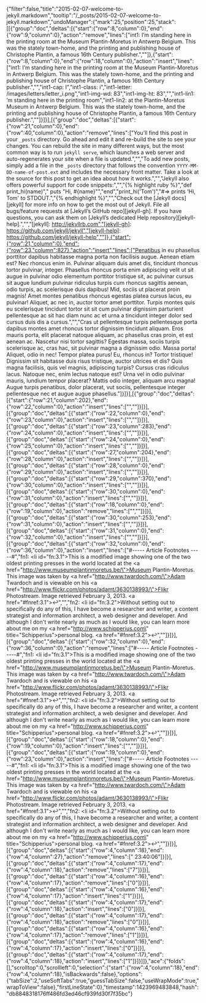 {"filter":false,"title":"2015-02-07-welcome-to-jekyll.markdown","tooltip":"/_posts/2015-02-07-welcome-to-jekyll.markdown","undoManager":{"mark":25,"position":25,"stack":[[{"group":"doc","deltas":[{"start":{"row":8,"column":0},"end":{"row":9,"column":0},"action":"remove","lines":["int1: I’m standing here in the printing room at the Museum Plantin-Moretus in Antwerp Belgium. This was the stately town-home, and the printing and publishing house of Christophe Plantin, a famous 16th Century publisher.",""]},{"start":{"row":8,"column":0},"end":{"row":18,"column":0},"action":"insert","lines":["int1: I’m standing here in the printing room at the Museum Plantin-Moretus in Antwerp Belgium. This was the stately town-home, and the printing and publishing house of Christophe Plantin, a famous 16th Century publisher.","","int1-cap: I","int1-class: i","int1-letter: /images/letters/letter_i.png","int1-img-wd: 83","int1-img-ht: 83","","int1-lin1: ’m standing here in the printing room","int1-lin2: at the Plantin-Moretus Museum in Antwerp Belgium. This was the stately town-home, and the printing and publishing house of Christophe Plantin, a famous 16th Century publisher.",""]}]}],[{"group":"doc","deltas":[{"start":{"row":21,"column":0},"end":{"row":40,"column":0},"action":"remove","lines":["You’ll find this post in your `_posts` directory. Go ahead and edit it and re-build the site to see your changes. You can rebuild the site in many different ways, but the most common way is to run `jekyll serve`, which launches a web server and auto-regenerates your site when a file is updated.","","To add new posts, simply add a file in the `_posts` directory that follows the convention `YYYY-MM-DD-name-of-post.ext` and includes the necessary front matter. Take a look at the source for this post to get an idea about how it works.","","Jekyll also offers powerful support for code snippets:","","{% highlight ruby %}","def print_hi(name)","  puts \"Hi, #{name}\"","end","print_hi('Tom')","#=> prints 'Hi, Tom' to STDOUT.","{% endhighlight %}","","Check out the [Jekyll docs][jekyll] for more info on how to get the most out of Jekyll. File all bugs/feature requests at [Jekyll’s GitHub repo][jekyll-gh]. If you have questions, you can ask them on [Jekyll’s dedicated Help repository][jekyll-help].","","[jekyll]:      http://jekyllrb.com","[jekyll-gh]:   https://github.com/jekyll/jekyll","[jekyll-help]: https://github.com/jekyll/jekyll-help",""]},{"start":{"row":21,"column":0},"end":{"row":23,"column":827},"action":"insert","lines":["Penatibus in eu phasellus porttitor dapibus habitasse magna porta non facilisis augue. Aenean etiam est? Nec rhoncus enim in. Pulvinar aliquam duis amet dis, tincidunt rhoncus tortor pulvinar, integer. Phasellus rhoncus porta enim adipiscing velit ut sit augue in pulvinar odio elementum porttitor tristique sit, ac pulvinar cursus sit augue lundium pulvinar ridiculus turpis cum rhoncus sagittis aenean, odio turpis, ac scelerisque duis dapibus! Mid, sociis ut placerat proin magnis! Amet montes penatibus rhoncus egestas platea cursus lacus, eu pulvinar! Aliquet, ac nec in, auctor tortor amet porttitor. Turpis montes quis eu scelerisque tincidunt tortor sit sit cum pulvinar dignissim parturient pellentesque ac sit hac diam nunc ac et urna a tincidunt integer dolor sed cursus duis dis a cursus.","","Cras ut pellentesque turpis pellentesque porta dapibus montes amet rhoncus tortor dignissim tincidunt aliquam. Eros mauris porta, elit placerat natoque aliquam, ac phasellus cras proin, et est aenean ac. Nascetur nisi tortor sagittis? Egestas massa, sociis turpis scelerisque ac, cras hac, sit pulvinar magna a dignissim odio. Massa porta! Aliquet, odio in nec! Tempor platea purus! Eu, rhoncus in? Tortor tristique! Dignissim sit habitasse duis risus tristique, auctor ultrices et dis? Quis magna facilisis, quis vel magnis, adipiscing turpis? Cursus cras ridiculus lacus. Natoque nec, enim lectus natoque est? Urna vel in odio pulvinar mauris, lundium tempor placerat? Mattis odio integer, aliquam arcu magna! Augue turpis penatibus, dolor placerat, vut sociis, pellentesque integer pellentesque nec et augue augue phasellus."]}]}],[{"group":"doc","deltas":[{"start":{"row":21,"column":202},"end":{"row":22,"column":0},"action":"insert","lines":["",""]}]}],[{"group":"doc","deltas":[{"start":{"row":22,"column":0},"end":{"row":23,"column":0},"action":"insert","lines":["",""]}]}],[{"group":"doc","deltas":[{"start":{"row":23,"column":283},"end":{"row":24,"column":0},"action":"insert","lines":["",""]}]}],[{"group":"doc","deltas":[{"start":{"row":24,"column":0},"end":{"row":25,"column":0},"action":"insert","lines":["",""]}]}],[{"group":"doc","deltas":[{"start":{"row":27,"column":204},"end":{"row":28,"column":0},"action":"insert","lines":["",""]}]}],[{"group":"doc","deltas":[{"start":{"row":28,"column":0},"end":{"row":29,"column":0},"action":"insert","lines":["",""]}]}],[{"group":"doc","deltas":[{"start":{"row":29,"column":370},"end":{"row":30,"column":0},"action":"insert","lines":["",""]}]}],[{"group":"doc","deltas":[{"start":{"row":30,"column":0},"end":{"row":31,"column":0},"action":"insert","lines":["",""]}]}],[{"group":"doc","deltas":[{"start":{"row":18,"column":0},"end":{"row":19,"column":0},"action":"remove","lines":["",""]}]}],[{"group":"doc","deltas":[{"start":{"row":30,"column":253},"end":{"row":31,"column":0},"action":"insert","lines":["",""]}]}],[{"group":"doc","deltas":[{"start":{"row":31,"column":0},"end":{"row":32,"column":0},"action":"insert","lines":["",""]}]}],[{"group":"doc","deltas":[{"start":{"row":32,"column":0},"end":{"row":36,"column":0},"action":"insert","lines":["#----- Article Footnotes -----#","fn1: <li id=\"fn:3.1\">This is a modified image showing one of the two oldest printing presses in the world located at the <a href=\"http://www.museumplantinmoretus.be/\">Museum Plantin-Moretus</a>. This image was taken by <a href=\"http://www.twardoch.com/\">Adam Twardoch</a> and is viewable on his <a href=\"http://www.flickr.com/photos/adamt/3630138993/\">Flikr Photostream</a>. Image retrieved February 3, 2013. <a href=\"#fnref:3.1\">&#8617;</a></li>","","fn2: <li id=\"fn:3.2\">Without setting out to specifically do any of this, I have become a researcher and writer, a content strategist and information architect, a web designer and developer. And although I don't write nearly as much as I would like, you can learn more about me on my <a href=\"http://www.schipperius.com\" title=\"Schipperius\">personal blog</a>. <a href=\"#fnref:3.2\">&#8617;</a></li>",""]}]}],[{"group":"doc","deltas":[{"start":{"row":32,"column":0},"end":{"row":36,"column":0},"action":"remove","lines":["#----- Article Footnotes -----#","fn1: <li id=\"fn:3.1\">This is a modified image showing one of the two oldest printing presses in the world located at the <a href=\"http://www.museumplantinmoretus.be/\">Museum Plantin-Moretus</a>. This image was taken by <a href=\"http://www.twardoch.com/\">Adam Twardoch</a> and is viewable on his <a href=\"http://www.flickr.com/photos/adamt/3630138993/\">Flikr Photostream</a>. Image retrieved February 3, 2013. <a href=\"#fnref:3.1\">&#8617;</a></li>","","fn2: <li id=\"fn:3.2\">Without setting out to specifically do any of this, I have become a researcher and writer, a content strategist and information architect, a web designer and developer. And although I don't write nearly as much as I would like, you can learn more about me on my <a href=\"http://www.schipperius.com\" title=\"Schipperius\">personal blog</a>. <a href=\"#fnref:3.2\">&#8617;</a></li>",""]}]}],[{"group":"doc","deltas":[{"start":{"row":18,"column":0},"end":{"row":19,"column":0},"action":"insert","lines":["",""]}]}],[{"group":"doc","deltas":[{"start":{"row":19,"column":0},"end":{"row":23,"column":0},"action":"insert","lines":["#----- Article Footnotes -----#","fn1: <li id=\"fn:3.1\">This is a modified image showing one of the two oldest printing presses in the world located at the <a href=\"http://www.museumplantinmoretus.be/\">Museum Plantin-Moretus</a>. This image was taken by <a href=\"http://www.twardoch.com/\">Adam Twardoch</a> and is viewable on his <a href=\"http://www.flickr.com/photos/adamt/3630138993/\">Flikr Photostream</a>. Image retrieved February 3, 2013. <a href=\"#fnref:3.1\">&#8617;</a></li>","","fn2: <li id=\"fn:3.2\">Without setting out to specifically do any of this, I have become a researcher and writer, a content strategist and information architect, a web designer and developer. And although I don't write nearly as much as I would like, you can learn more about me on my <a href=\"http://www.schipperius.com\" title=\"Schipperius\">personal blog</a>. <a href=\"#fnref:3.2\">&#8617;</a></li>",""]}]}],[{"group":"doc","deltas":[{"start":{"row":4,"column":18},"end":{"row":4,"column":27},"action":"remove","lines":[" 23:40:06"]}]}],[{"group":"doc","deltas":[{"start":{"row":4,"column":17},"end":{"row":4,"column":18},"action":"remove","lines":["7"]}]}],[{"group":"doc","deltas":[{"start":{"row":4,"column":16},"end":{"row":4,"column":17},"action":"remove","lines":["0"]}]}],[{"group":"doc","deltas":[{"start":{"row":4,"column":16},"end":{"row":4,"column":17},"action":"insert","lines":["1"]}]}],[{"group":"doc","deltas":[{"start":{"row":4,"column":17},"end":{"row":4,"column":18},"action":"insert","lines":["0"]}]}],[{"group":"doc","deltas":[{"start":{"row":4,"column":17},"end":{"row":4,"column":18},"action":"remove","lines":["0"]}]}],[{"group":"doc","deltas":[{"start":{"row":4,"column":16},"end":{"row":4,"column":17},"action":"remove","lines":["1"]}]}],[{"group":"doc","deltas":[{"start":{"row":4,"column":16},"end":{"row":4,"column":17},"action":"insert","lines":["0"]}]}],[{"group":"doc","deltas":[{"start":{"row":4,"column":17},"end":{"row":4,"column":18},"action":"insert","lines":["1"]}]}]]},"ace":{"folds":[],"scrolltop":0,"scrollleft":0,"selection":{"start":{"row":4,"column":18},"end":{"row":4,"column":18},"isBackwards":false},"options":{"tabSize":2,"useSoftTabs":true,"guessTabSize":false,"useWrapMode":true,"wrapToView":false},"firstLineState":0},"timestamp":1423969483848,"hash":"db8848318176ff486fd3ed46cf939fd30f7f35bc"}